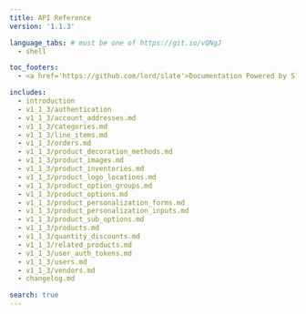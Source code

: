 ```yaml
---
title: API Reference
version: '1.1.3'

language_tabs: # must be one of https://git.io/vQNgJ
  - shell

toc_footers:
  - <a href='https://github.com/lord/slate'>Documentation Powered by Slate</a>

includes:
  - introduction
  - v1_1_3/authentication
  - v1_1_3/account_addresses.md
  - v1_1_3/categories.md
  - v1_1_3/line_items.md
  - v1_1_3/orders.md
  - v1_1_3/product_decoration_methods.md
  - v1_1_3/product_images.md
  - v1_1_3/product_inventories.md
  - v1_1_3/product_logo_locations.md
  - v1_1_3/product_option_groups.md
  - v1_1_3/product_options.md
  - v1_1_3/product_personalization_forms.md
  - v1_1_3/product_personalization_inputs.md
  - v1_1_3/product_sub_options.md
  - v1_1_3/products.md
  - v1_1_3/quantity_discounts.md
  - v1_1_3/related_products.md
  - v1_1_3/user_auth_tokens.md
  - v1_1_3/users.md
  - v1_1_3/vendors.md
  - changelog.md

search: true
---
```

